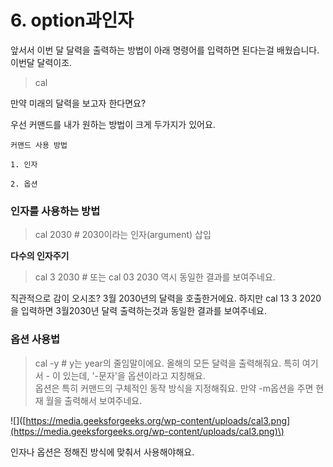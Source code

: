 # 6. option과인자

앞서서 이번 달 달력을 출력하는 방법이 아래 명령어를 입력하면 된다는걸 배웠습니다. 이번달 달력이조.

> cal

만약 미래의 달력을 보고자 한다면요?

우선 커맨드를 내가 원하는 방법이 크게 두가지가 있어요.

```text
커맨드 사용 방법

1. 인자

2. 옵션 
```

### 인자를 사용하는 방법

> cal 2030 \# 2030이라는 인자\(argument\) 삽입



**다수의 인자주기**

> cal 3 2030 \# 또는 cal 03 2030 역시 동일한 결과를 보여주네요.

직관적으로 감이 오시조? 3월 2030년의 달력을 호출한거에요. 하지만 cal 13 3 2020을 입력하면 3월2030년 달력 출력하는것과 동일한 결과를 보여주네요.

### 옵션 사용법

> cal -y \# y는 year의 줄임말이에요. 올해의 모든 달력을 출력해줘요. 특히 여기서 - 이 있는데, '-문자'을 옵션이라고 지칭해요.  
> 옵션은 특히 커맨드의 구체적인 동작 방식을 지정해줘요. 만약 -m옵션을 주면 현재 월을 출력해서 보여주네요.

!\[\]\([https://media.geeksforgeeks.org/wp-content/uploads/cal3.png](https://media.geeksforgeeks.org/wp-content/uploads/cal3.png)\)

인자나 옵션은 정해진 방식에 맞춰서 사용해야해요.

